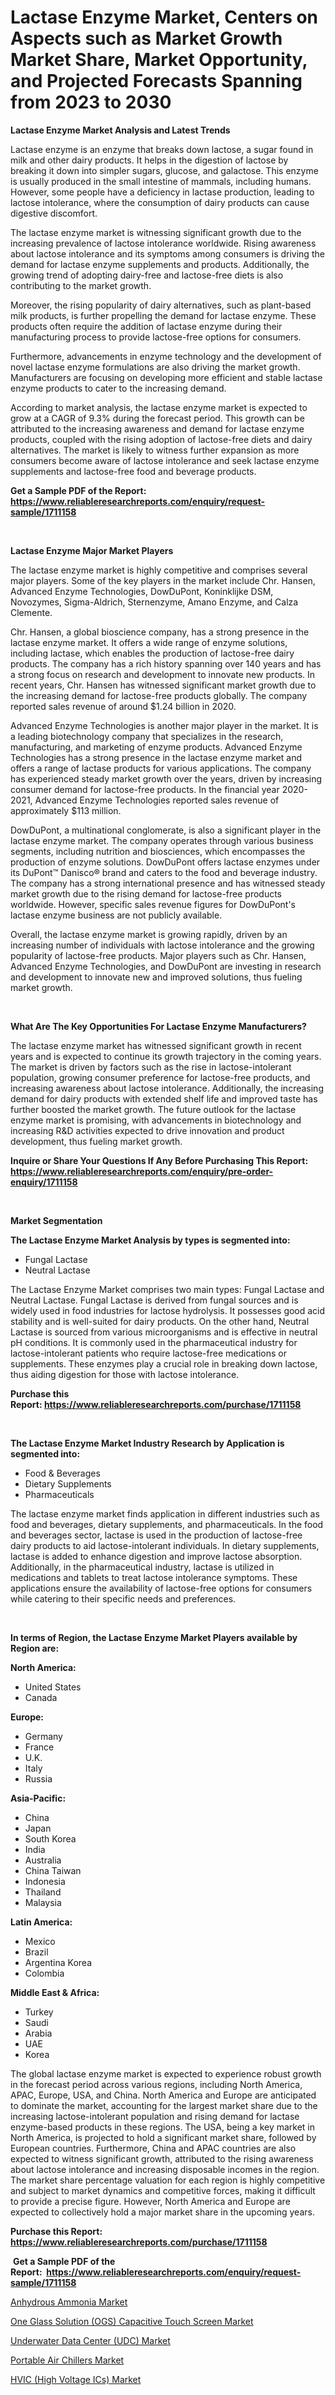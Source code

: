 <p><h1>Lactase Enzyme Market, Centers on Aspects such as Market Growth Market Share, Market Opportunity, and Projected Forecasts Spanning from 2023 to 2030</h1></p><p><strong>Lactase Enzyme Market Analysis and Latest Trends</strong></p>
<p><p>Lactase enzyme is an enzyme that breaks down lactose, a sugar found in milk and other dairy products. It helps in the digestion of lactose by breaking it down into simpler sugars, glucose, and galactose. This enzyme is usually produced in the small intestine of mammals, including humans. However, some people have a deficiency in lactase production, leading to lactose intolerance, where the consumption of dairy products can cause digestive discomfort.</p><p>The lactase enzyme market is witnessing significant growth due to the increasing prevalence of lactose intolerance worldwide. Rising awareness about lactose intolerance and its symptoms among consumers is driving the demand for lactase enzyme supplements and products. Additionally, the growing trend of adopting dairy-free and lactose-free diets is also contributing to the market growth.</p><p>Moreover, the rising popularity of dairy alternatives, such as plant-based milk products, is further propelling the demand for lactase enzyme. These products often require the addition of lactase enzyme during their manufacturing process to provide lactose-free options for consumers.</p><p>Furthermore, advancements in enzyme technology and the development of novel lactase enzyme formulations are also driving the market growth. Manufacturers are focusing on developing more efficient and stable lactase enzyme products to cater to the increasing demand.</p><p>According to market analysis, the lactase enzyme market is expected to grow at a CAGR of 9.3% during the forecast period. This growth can be attributed to the increasing awareness and demand for lactase enzyme products, coupled with the rising adoption of lactose-free diets and dairy alternatives. The market is likely to witness further expansion as more consumers become aware of lactose intolerance and seek lactase enzyme supplements and lactose-free food and beverage products.</p></p>
<p><strong>Get a Sample PDF of the Report:&nbsp; <a href="https://www.reliableresearchreports.com/enquiry/request-sample/1711158">https://www.reliableresearchreports.com/enquiry/request-sample/1711158</a></strong></p>
<p>&nbsp;</p>
<p><strong>Lactase Enzyme Major Market Players</strong></p>
<p><p>The lactase enzyme market is highly competitive and comprises several major players. Some of the key players in the market include Chr. Hansen, Advanced Enzyme Technologies, DowDuPont, Koninklijke DSM, Novozymes, Sigma-Aldrich, Sternenzyme, Amano Enzyme, and Calza Clemente.</p><p>Chr. Hansen, a global bioscience company, has a strong presence in the lactase enzyme market. It offers a wide range of enzyme solutions, including lactase, which enables the production of lactose-free dairy products. The company has a rich history spanning over 140 years and has a strong focus on research and development to innovate new products. In recent years, Chr. Hansen has witnessed significant market growth due to the increasing demand for lactose-free products globally. The company reported sales revenue of around $1.24 billion in 2020.</p><p>Advanced Enzyme Technologies is another major player in the market. It is a leading biotechnology company that specializes in the research, manufacturing, and marketing of enzyme products. Advanced Enzyme Technologies has a strong presence in the lactase enzyme market and offers a range of lactase products for various applications. The company has experienced steady market growth over the years, driven by increasing consumer demand for lactose-free products. In the financial year 2020-2021, Advanced Enzyme Technologies reported sales revenue of approximately $113 million.</p><p>DowDuPont, a multinational conglomerate, is also a significant player in the lactase enzyme market. The company operates through various business segments, including nutrition and biosciences, which encompasses the production of enzyme solutions. DowDuPont offers lactase enzymes under its DuPont™ Danisco® brand and caters to the food and beverage industry. The company has a strong international presence and has witnessed steady market growth due to the rising demand for lactose-free products worldwide. However, specific sales revenue figures for DowDuPont's lactase enzyme business are not publicly available.</p><p>Overall, the lactase enzyme market is growing rapidly, driven by an increasing number of individuals with lactose intolerance and the growing popularity of lactose-free products. Major players such as Chr. Hansen, Advanced Enzyme Technologies, and DowDuPont are investing in research and development to innovate new and improved solutions, thus fueling market growth.</p></p>
<p>&nbsp;</p>
<p><strong>What Are The Key Opportunities For Lactase Enzyme Manufacturers?</strong></p>
<p><p>The lactase enzyme market has witnessed significant growth in recent years and is expected to continue its growth trajectory in the coming years. The market is driven by factors such as the rise in lactose-intolerant population, growing consumer preference for lactose-free products, and increasing awareness about lactose intolerance. Additionally, the increasing demand for dairy products with extended shelf life and improved taste has further boosted the market growth. The future outlook for the lactase enzyme market is promising, with advancements in biotechnology and increasing R&D activities expected to drive innovation and product development, thus fueling market growth.</p></p>
<p><strong>Inquire or Share Your Questions If Any Before Purchasing This Report: <a href="https://www.reliableresearchreports.com/enquiry/pre-order-enquiry/1711158">https://www.reliableresearchreports.com/enquiry/pre-order-enquiry/1711158</a></strong></p>
<p>&nbsp;</p>
<p><strong>Market Segmentation</strong></p>
<p><strong>The Lactase Enzyme Market Analysis by types is segmented into:</strong></p>
<p><ul><li>Fungal Lactase</li><li>Neutral Lactase</li></ul></p>
<p><p>The Lactase Enzyme Market comprises two main types: Fungal Lactase and Neutral Lactase. Fungal Lactase is derived from fungal sources and is widely used in food industries for lactose hydrolysis. It possesses good acid stability and is well-suited for dairy products. On the other hand, Neutral Lactase is sourced from various microorganisms and is effective in neutral pH conditions. It is commonly used in the pharmaceutical industry for lactose-intolerant patients who require lactose-free medications or supplements. These enzymes play a crucial role in breaking down lactose, thus aiding digestion for those with lactose intolerance.</p></p>
<p><strong>Purchase this Report:&nbsp;<a href="https://www.reliableresearchreports.com/purchase/1711158">https://www.reliableresearchreports.com/purchase/1711158</a></strong></p>
<p>&nbsp;</p>
<p><strong>The Lactase Enzyme Market Industry Research by Application is segmented into:</strong></p>
<p><ul><li>Food & Beverages</li><li>Dietary Supplements</li><li>Pharmaceuticals</li></ul></p>
<p><p>The lactase enzyme market finds application in different industries such as food and beverages, dietary supplements, and pharmaceuticals. In the food and beverages sector, lactase is used in the production of lactose-free dairy products to aid lactose-intolerant individuals. In dietary supplements, lactase is added to enhance digestion and improve lactose absorption. Additionally, in the pharmaceutical industry, lactase is utilized in medications and tablets to treat lactose intolerance symptoms. These applications ensure the availability of lactose-free options for consumers while catering to their specific needs and preferences.</p></p>
<p>&nbsp;</p>
<p><strong>In terms of Region, the Lactase Enzyme Market Players available by Region are:</strong></p>
<p>
    <p> <strong> North America: </strong>
        <ul>
            <li>United States</li>
            <li>Canada</li>
        </ul>
        </p> 
    <p> <strong> Europe: </strong>
        <ul>
            <li>Germany</li>
            <li>France</li>
            <li>U.K.</li>
            <li>Italy</li>
            <li>Russia</li>
        </ul>
        </p> 
    <p> <strong> Asia-Pacific: </strong>
        <ul>
            <li>China</li>
            <li>Japan</li>
            <li>South Korea</li>
            <li>India</li>
            <li>Australia</li>
            <li>China Taiwan</li>
            <li>Indonesia</li>
            <li>Thailand</li>
            <li>Malaysia</li>
        </ul>
        </p> 
    <p> <strong> Latin America: </strong>
        <ul>
            <li>Mexico</li>
            <li>Brazil</li>
            <li>Argentina Korea</li>
            <li>Colombia</li>
        </ul>
        </p> 
    <p> <strong> Middle East & Africa: </strong>
        <ul>
            <li>Turkey</li>
            <li>Saudi</li>
            <li>Arabia</li>
            <li>UAE</li>
            <li>Korea</li>
        </ul>
    </p>
    </p>
<p><p>The global lactase enzyme market is expected to experience robust growth in the forecast period across various regions, including North America, APAC, Europe, USA, and China. North America and Europe are anticipated to dominate the market, accounting for the largest market share due to the increasing lactose-intolerant population and rising demand for lactase enzyme-based products in these regions. The USA, being a key market in North America, is projected to hold a significant market share, followed by European countries. Furthermore, China and APAC countries are also expected to witness significant growth, attributed to the rising awareness about lactose intolerance and increasing disposable incomes in the region. The market share percentage valuation for each region is highly competitive and subject to market dynamics and competitive forces, making it difficult to provide a precise figure. However, North America and Europe are expected to collectively hold a major market share in the upcoming years.</p></p>
<p><strong>Purchase this Report: <a href="https://www.reliableresearchreports.com/purchase/1711158">https://www.reliableresearchreports.com/purchase/1711158</a></strong></p>
<p>&nbsp;<strong>Get a Sample PDF of the Report:&nbsp;&nbsp;<a href="https://www.reliableresearchreports.com/enquiry/request-sample/1711158">https://www.reliableresearchreports.com/enquiry/request-sample/1711158</a></strong></p>
<p><strong></strong></p>
<p><p><a href="https://github.com/dziulagalemab/Market-Research-Report-List-1/blob/main/anhydrous-ammonia-market.md">Anhydrous Ammonia Market</a></p><p><a href="https://medium.com/@clock.fund.arm/analyzing-one-glass-solution-ogs-capacitive-touch-screen-market-global-industry-perspective-and-be4aa795e787">One Glass Solution (OGS) Capacitive Touch Screen Market</a></p><p><a href="https://medium.com/@nicholasgarcia1914/underwater-data-center-udc-market-the-key-to-successful-business-strategy-forecast-till-2030-e6b101d2111a">Underwater Data Center (UDC) Market</a></p><p><a href="https://github.com/jonneygiverf/Market-Research-Report-List-1/blob/main/portable-air-chillers-market.md">Portable Air Chillers Market</a></p><p><a href="https://medium.com/@wound.key.cure/hvic-high-voltage-ics-market-insights-into-market-cagr-market-trends-and-growth-strategies-faa6418c7f6d">HVIC (High Voltage ICs) Market</a></p></p>